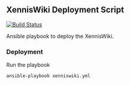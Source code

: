 ## XennisWiki Deployment Script

[![Build Status](https://travis-ci.org/Xennis/xenniswiki-deployment-script.svg?branch=master)](https://travis-ci.org/Xennis/xenniswiki-deployment-script)

Ansible playbook to deploy the XennisWiki.

### Deployment

Run the playbook
```sh
ansible-playbook xenniswiki.yml
```
